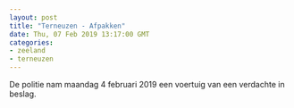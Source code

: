 ```yaml
---
layout: post
title: "Terneuzen - Afpakken"
date: Thu, 07 Feb 2019 13:17:00 GMT
categories: 
- zeeland 
- terneuzen 
---
```


De politie nam maandag 4 februari 2019 een voertuig van een verdachte in beslag.
